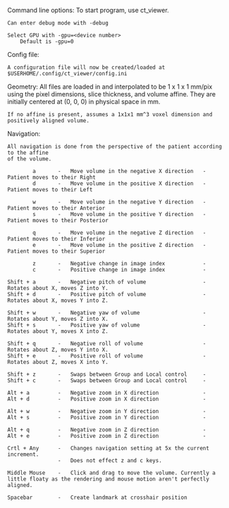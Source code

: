 Command line options: 
    To start program, use ct_viewer. 

    Can enter debug mode with -debug

    Select GPU with -gpu=<device number>
        Default is -gpu=0

Config file:

    A configuration file will now be created/loaded at $USERHOME/.config/ct_viewer/config.ini


Geometry:
    All files are loaded in and interpolated to be 1 x 1 x 1 mm/pix using the pixel dimensions, slice thickness, and volume affine. 
    They are initially centered at (0, 0, 0) in physical space in mm. 

    If no affine is present, assumes a 1x1x1 mm^3 voxel dimension and positively aligned volume. 

Navigation: 

    All navigation is done from the perspective of the patient according to the affine
    of the volume. 

            a       -   Move volume in the negative X direction   -   Patient moves to their Right
            d       -   Move volume in the positive X direction   -   Patient moves to their Left

            w       -   Move volume in the negative Y direction   -   Patient moves to their Anterior
            s       -   Move volume in the positive Y direction   -   Patient moves to their Posterior

            q       -   Move volume in the negative Z direction   -   Patient moves to their Inferior
            e       -   Move volume in the positive Z direction   -   Patient moves to their Superior

            z       -   Negative change in image index            -
            c       -   Positive change in image index            -

    Shift + a       -   Negative pitch of volume                  -   Rotates about X, moves Z into Y. 
    Shift + d       -   Positive pitch of volume                  -   Rotates about X, moves Y into Z. 

    Shift + w       -   Negative yaw of volume                    -   Rotates about Y, moves Z into X. 
    Shift + s       -   Positive yaw of volume                    -   Rotates about Y, moves X into Z. 

    Shift + q       -   Negative roll of volume                   -   Rotates about Z, moves Y into X. 
    Shift + e       -   Positive roll of volume                   -   Rotates about Z, moves X into Y. 

    Shift + z       -   Swaps between Group and Local control     -  
    Shift + c       -   Swaps between Group and Local control     - 

    Alt + a         -   Negative zoom in X direction              -   
    Alt + d         -   Positive zoom in X direction              -   

    Alt + w         -   Negative zoom in Y direction              -   
    Alt + s         -   Positive zoom in Y direction              -   
    
    Alt + q         -   Negative zoom in Z direction              -   
    Alt + e         -   Positive zoom in Z direction              -   

    Crtl + Any      -   Changes navigation setting at 5x the current increment. 
                    -   Does not effect z and c keys. 

    Middle Mouse    -   Click and drag to move the volume. Currently a little floaty as the rendering and mouse motion aren't perfectly aligned. 

    Spacebar        -   Create landmark at crosshair position

